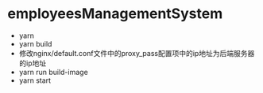 # employeesManagementSystem
- yarn
- yarn build
- 修改nginx/default.conf文件中的proxy_pass配置项中的ip地址为后端服务器的ip地址
- yarn run build-image
- yarn start
